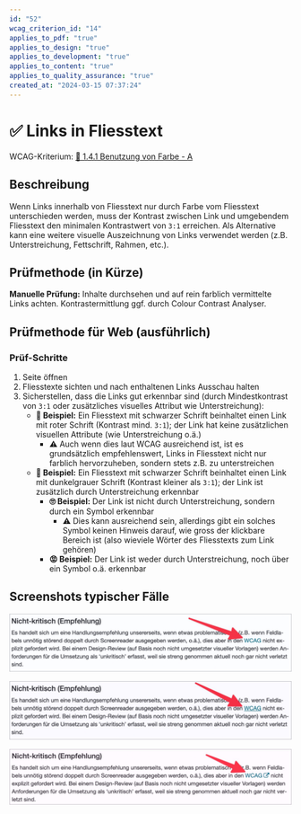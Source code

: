 ```yaml
---
id: "52"
wcag_criterion_id: "14"
applies_to_pdf: "true"
applies_to_design: "true"
applies_to_development: "true"
applies_to_content: "true"
applies_to_quality_assurance: "true"
created_at: "2024-03-15 07:37:24"
---
```


# ✅ Links in Fliesstext

WCAG-Kriterium: [📜 1.4.1 Benutzung von Farbe - A](..)

## Beschreibung

Wenn Links innerhalb von Fliesstext nur durch Farbe vom Fliesstext unterschieden werden, muss der Kontrast zwischen Link und umgebendem Fliesstext den minimalen Kontrastwert von `3:1` erreichen. Als Alternative kann eine weitere visuelle Auszeichnung von Links verwendet werden (z.B. Unterstreichung, Fettschrift, Rahmen, etc.).

## Prüfmethode (in Kürze)

**Manuelle Prüfung:** Inhalte durchsehen und auf rein farblich vermittelte Links achten. Kontrastermittlung ggf. durch Colour Contrast Analyser.

## Prüfmethode für Web (ausführlich)

### Prüf-Schritte

1. Seite öffnen
1. Fliesstexte sichten und nach enthaltenen Links Ausschau halten
1. Sicherstellen, dass die Links gut erkennbar sind (durch Mindestkontrast von `3:1` oder zusätzliches visuelles Attribut wie Unterstreichung):
    - **🙂 Beispiel:** Ein Fliesstext mit schwarzer Schrift beinhaltet einen Link mit roter Schrift (Kontrast mind. `3:1`); der Link hat keine zusätzlichen visuellen Attribute (wie Unterstreichung o.ä.)
        - ⚠️ Auch wenn dies laut WCAG ausreichend ist, ist es grundsätzlich empfehlenswert, Links in Fliesstext nicht nur farblich hervorzuheben, sondern stets z.B. zu unterstreichen
    - **🙂 Beispiel:** Ein Fliesstext mit schwarzer Schrift beinhaltet einen Link mit dunkelgrauer Schrift (Kontrast kleiner als `3:1`); der Link ist zusätzlich durch Unterstreichung erkennbar
        - **🙄 Beispiel:** Der Link ist nicht durch Unterstreichung, sondern durch ein Symbol erkennbar
            - ⚠️ Dies kann ausreichend sein, allerdings gibt ein solches Symbol keinen Hinweis darauf, wie gross der klickbare Bereich ist (also wieviele Wörter des Fliesstexts zum Link gehören)
        - **😡 Beispiel:** Der Link ist weder durch Unterstreichung, noch über ein Symbol o.ä. erkennbar

## Screenshots typischer Fälle

![Link in Fliesstext ohne Unterstreichung](images/link-in-fliesstext-ohne-unterstreichung.png)

![Link in Fliesstext mit Unterstreichung](images/link-in-fliesstext-mit-unterstreichung.png)

![Link in Fliesstext ohne Unterstreichung, dafür mit Symbol](images/link-in-fliesstext-ohne-unterstreichung-dafr-mit-symbol.png)